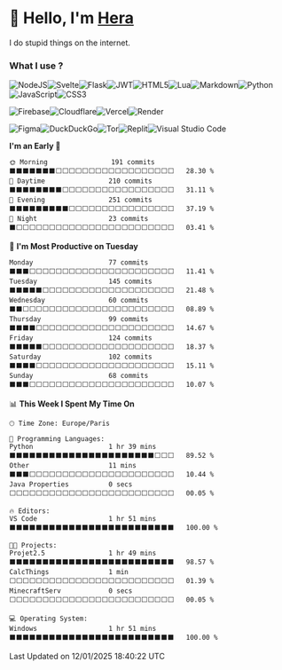 <h1>👋 Hello, I'm <a href="https://herasium.dev">Hera</a> </h1>

I do stupid things on the internet.

<h3>What I use ?</h3>


![NodeJS](https://img.shields.io/badge/node.js-6DA55F?style=for-the-badge&logo=node.js&logoColor=white)![Svelte](https://img.shields.io/badge/svelte-%23f1413d.svg?style=for-the-badge&logo=svelte&logoColor=white)![Flask](https://img.shields.io/badge/flask-%23000.svg?style=for-the-badge&logo=flask&logoColor=white)![JWT](https://img.shields.io/badge/JWT-black?style=for-the-badge&logo=JSON%20web%20tokens)![HTML5](https://img.shields.io/badge/html5-%23E34F26.svg?style=for-the-badge&logo=html5&logoColor=white)![Lua](https://img.shields.io/badge/lua-%232C2D72.svg?style=for-the-badge&logo=lua&logoColor=white)![Markdown](https://img.shields.io/badge/markdown-%23000000.svg?style=for-the-badge&logo=markdown&logoColor=white)![Python](https://img.shields.io/badge/python-3670A0?style=for-the-badge&logo=python&logoColor=white)![JavaScript](https://img.shields.io/badge/javascript-%23323330.svg?style=for-the-badge&logo=javascript&logoColor=%23F7DF1E)![CSS3](https://img.shields.io/badge/css3-%231572B6.svg?style=for-the-badge&logo=css3&logoColor=white)

![Firebase](https://img.shields.io/badge/firebase-a08021?style=for-the-badge&logo=firebase&logoColor=ffcd34)![Cloudflare](https://img.shields.io/badge/Cloudflare-F38020?style=for-the-badge&logo=Cloudflare&logoColor=white)![Vercel](https://img.shields.io/badge/vercel-%23000000.svg?style=for-the-badge&logo=vercel&logoColor=white)![Render](https://img.shields.io/badge/Render-%46E3B7.svg?style=for-the-badge&logo=render&logoColor=white)

![Figma](https://img.shields.io/badge/figma-%23F24E1E.svg?style=for-the-badge&logo=figma&logoColor=white)![DuckDuckGo](https://img.shields.io/badge/duckduckgo-de5833?style=for-the-badge&logo=duckduckgo&logoColor=white)![Tor](https://img.shields.io/badge/Tor-7D4698?style=for-the-badge&logo=Tor-Browser&logoColor=white)![Replit](https://img.shields.io/badge/Replit-DD1200?style=for-the-badge&logo=Replit&logoColor=white)![Visual Studio Code](https://img.shields.io/badge/Visual%20Studio%20Code-0078d7.svg?style=for-the-badge&logo=visual-studio-code&logoColor=white)

<!--START_SECTION:waka-->
**I'm an Early 🐤** 

```text
🌞 Morning                191 commits         ⬛⬛⬛⬛⬛⬛⬛⬜⬜⬜⬜⬜⬜⬜⬜⬜⬜⬜⬜⬜⬜⬜⬜⬜⬜   28.30 % 
🌆 Daytime                210 commits         ⬛⬛⬛⬛⬛⬛⬛⬛⬜⬜⬜⬜⬜⬜⬜⬜⬜⬜⬜⬜⬜⬜⬜⬜⬜   31.11 % 
🌃 Evening                251 commits         ⬛⬛⬛⬛⬛⬛⬛⬛⬛⬜⬜⬜⬜⬜⬜⬜⬜⬜⬜⬜⬜⬜⬜⬜⬜   37.19 % 
🌙 Night                  23 commits          ⬛⬜⬜⬜⬜⬜⬜⬜⬜⬜⬜⬜⬜⬜⬜⬜⬜⬜⬜⬜⬜⬜⬜⬜⬜   03.41 % 
```
📅 **I'm Most Productive on Tuesday** 

```text
Monday                   77 commits          ⬛⬛⬛⬜⬜⬜⬜⬜⬜⬜⬜⬜⬜⬜⬜⬜⬜⬜⬜⬜⬜⬜⬜⬜⬜   11.41 % 
Tuesday                  145 commits         ⬛⬛⬛⬛⬛⬜⬜⬜⬜⬜⬜⬜⬜⬜⬜⬜⬜⬜⬜⬜⬜⬜⬜⬜⬜   21.48 % 
Wednesday                60 commits          ⬛⬛⬜⬜⬜⬜⬜⬜⬜⬜⬜⬜⬜⬜⬜⬜⬜⬜⬜⬜⬜⬜⬜⬜⬜   08.89 % 
Thursday                 99 commits          ⬛⬛⬛⬛⬜⬜⬜⬜⬜⬜⬜⬜⬜⬜⬜⬜⬜⬜⬜⬜⬜⬜⬜⬜⬜   14.67 % 
Friday                   124 commits         ⬛⬛⬛⬛⬛⬜⬜⬜⬜⬜⬜⬜⬜⬜⬜⬜⬜⬜⬜⬜⬜⬜⬜⬜⬜   18.37 % 
Saturday                 102 commits         ⬛⬛⬛⬛⬜⬜⬜⬜⬜⬜⬜⬜⬜⬜⬜⬜⬜⬜⬜⬜⬜⬜⬜⬜⬜   15.11 % 
Sunday                   68 commits          ⬛⬛⬛⬜⬜⬜⬜⬜⬜⬜⬜⬜⬜⬜⬜⬜⬜⬜⬜⬜⬜⬜⬜⬜⬜   10.07 % 
```


📊 **This Week I Spent My Time On** 

```text
🕑︎ Time Zone: Europe/Paris

💬 Programming Languages: 
Python                   1 hr 39 mins        ⬛⬛⬛⬛⬛⬛⬛⬛⬛⬛⬛⬛⬛⬛⬛⬛⬛⬛⬛⬛⬛⬛⬜⬜⬜   89.52 % 
Other                    11 mins             ⬛⬛⬛⬜⬜⬜⬜⬜⬜⬜⬜⬜⬜⬜⬜⬜⬜⬜⬜⬜⬜⬜⬜⬜⬜   10.44 % 
Java Properties          0 secs              ⬜⬜⬜⬜⬜⬜⬜⬜⬜⬜⬜⬜⬜⬜⬜⬜⬜⬜⬜⬜⬜⬜⬜⬜⬜   00.05 % 

🔥 Editors: 
VS Code                  1 hr 51 mins        ⬛⬛⬛⬛⬛⬛⬛⬛⬛⬛⬛⬛⬛⬛⬛⬛⬛⬛⬛⬛⬛⬛⬛⬛⬛   100.00 % 

🐱‍💻 Projects: 
Projet2.5                1 hr 49 mins        ⬛⬛⬛⬛⬛⬛⬛⬛⬛⬛⬛⬛⬛⬛⬛⬛⬛⬛⬛⬛⬛⬛⬛⬛⬛   98.57 % 
CalcThings               1 min               ⬜⬜⬜⬜⬜⬜⬜⬜⬜⬜⬜⬜⬜⬜⬜⬜⬜⬜⬜⬜⬜⬜⬜⬜⬜   01.39 % 
MinecraftServ            0 secs              ⬜⬜⬜⬜⬜⬜⬜⬜⬜⬜⬜⬜⬜⬜⬜⬜⬜⬜⬜⬜⬜⬜⬜⬜⬜   00.05 % 

💻 Operating System: 
Windows                  1 hr 51 mins        ⬛⬛⬛⬛⬛⬛⬛⬛⬛⬛⬛⬛⬛⬛⬛⬛⬛⬛⬛⬛⬛⬛⬛⬛⬛   100.00 % 
```


 Last Updated on 12/01/2025 18:40:22 UTC
<!--END_SECTION:waka-->
